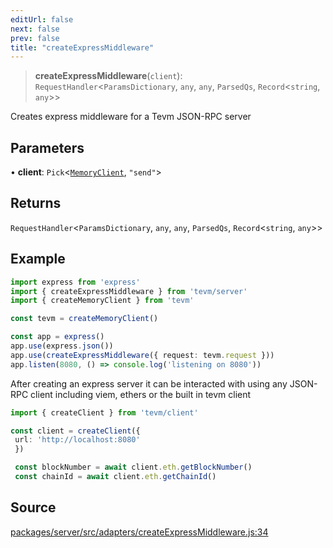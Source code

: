 ```yaml
---
editUrl: false
next: false
prev: false
title: "createExpressMiddleware"
---
```


> **createExpressMiddleware**(`client`): `RequestHandler`\<`ParamsDictionary`, `any`, `any`, `ParsedQs`, `Record`\<`string`, `any`\>\>

Creates express middleware for a Tevm JSON-RPC server

## Parameters

• **client**: `Pick`\<[`MemoryClient`](/reference/memory-client/type-aliases/memoryclient/), `"send"`\>

## Returns

`RequestHandler`\<`ParamsDictionary`, `any`, `any`, `ParsedQs`, `Record`\<`string`, `any`\>\>

## Example

```typescript
import express from 'express'
import { createExpressMiddleware } from 'tevm/server'
import { createMemoryClient } from 'tevm'

const tevm = createMemoryClient()

const app = express()
app.use(express.json())
app.use(createExpressMiddleware({ request: tevm.request }))
app.listen(8080, () => console.log('listening on 8080'))
```

After creating an express server it can be interacted with using any JSON-RPC client
including viem, ethers or the built in tevm client
```typescript
import { createClient } from 'tevm/client'

const client = createClient({
 url: 'http://localhost:8080'
 })

 const blockNumber = await client.eth.getBlockNumber()
 const chainId = await client.eth.getChainId()
 ```

## Source

[packages/server/src/adapters/createExpressMiddleware.js:34](https://github.com/evmts/tevm-monorepo/blob/main/packages/server/src/adapters/createExpressMiddleware.js#L34)
